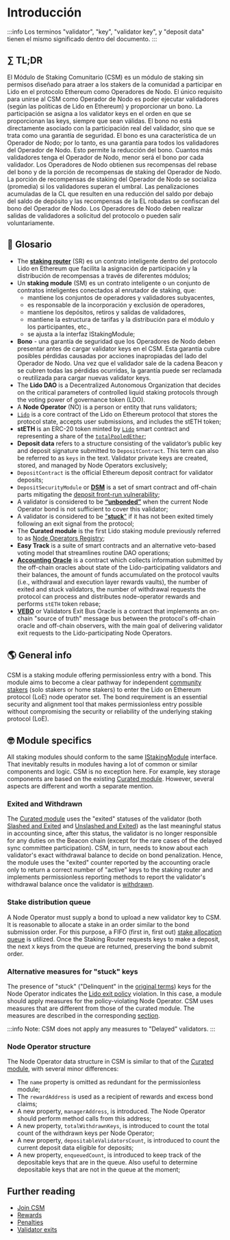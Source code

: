# Introducción

:::info
Los terminos "validator", "key", "validator key", y "deposit data" tienen el mismo significado dentro del documento.
:::

## ∑ TL;DR
El Módulo de Staking Comunitario (CSM) es un módulo de staking sin permisos diseñado para atraer a los stakers de la comunidad a participar en Lido en el protocolo Ethereum como Operadores de Nodo. El único requisito para unirse al CSM como Operador de Nodo es poder ejecutar validadores (según las políticas de Lido en Ethereum) y proporcionar un bono. La participación se asigna a los validator keys en el orden en que se proporcionan las keys, siempre que sean válidas. El bono no está directamente asociado con la participación real del validador, sino que se trata como una garantía de seguridad. El bono es una característica de un Operador de Nodo; por lo tanto, es una garantía para todos los validadores del Operador de Nodo. Esto permite la reducción del bono. Cuantos más validadores tenga el Operador de Nodo, menor será el bono por cada validador. Los Operadores de Nodo obtienen sus recompensas del rebase del bono y de la porción de recompensas de staking del Operador de Nodo. La porción de recompensas de staking del Operador de Nodo se socializa (promedia) si los validadores superan el umbral. Las penalizaciones acumuladas de la CL que resulten en una reducción del saldo por debajo del saldo de depósito y las recompensas de la EL robadas se confiscan del bono del Operador de Nodo. Los Operadores de Nodo deben realizar salidas de validadores a solicitud del protocolo o pueden salir voluntariamente.

## 📓 Glosario
- The [**staking router**](../../contracts/staking-router.md) (SR) es un contrato inteligente dentro del protocolo Lido en Ethereum que facilita la asignación de participación y la distribución de recompensas a través de diferentes módulos;
- Un **staking module** (SM) es un contrato inteligente o un conjunto de contratos inteligentes conectados al enrutador de staking, que:
  - mantiene los conjuntos de operadores y validadores subyacentes,
  - es responsable de la incorporación y exclusión de operadores,
  - mantiene los depósitos, retiros y salidas de validadores,
  - mantiene la estructura de tarifas y la distribución para el módulo y los participantes, etc.,
  - se ajusta a la interfaz IStakingModule;
- **Bono** - una garantía de seguridad que los Operadores de Nodo deben presentar antes de cargar validator keys en el CSM. Esta garantía cubre posibles pérdidas causadas por acciones inapropiadas del lado del Operador de Nodo. Una vez que el validador sale de la cadena Beacon y se cubren todas las pérdidas ocurridas, la garantía puede ser reclamada o reutilizada para cargar nuevas validator keys.
- The **Lido DAO** is a Decentralized Autonomous Organization that decides on the critical parameters of controlled liquid staking protocols through the voting power of governance token (LDO).
- A **Node Operator** (NO) is a person or entity that runs validators;
- [`Lido`](../../contracts/lido.md) is a core contract of the Lido on Ethereum protocol that stores the protocol state, accepts user submissions, and includes the stETH token;
- **stETH** is an ERC-20 token minted by [`Lido`](https://etherscan.io/address/0xae7ab96520DE3A18E5e111B5EaAb095312D7fE84) smart contract and representing a share of the [`totalPooledEther`](../../contracts/lido.md#rebase);
- **Deposit data** refers to a structure consisting of the validator’s public key and deposit signature submitted to `DepositContract`. This term can also be referred to as `keys` in the text. Validator private keys are created, stored, and managed by Node Operators exclusively;
- `DepositContract` is the official Ethereum deposit contract for validator deposits;
- `DepositSecurityModule` or [**DSM**](../../guías/deposit-security-manual.md) is a set of smart contract and off-chain parts mitigating the [deposit front-run vulnerability](../../guías/deposit-security-manual.md#la-vulnerabilidad);
- A validator is considered to be [**“unbonded”**](join-csm.md#unbonded-validators) when the current Node Operator bond is not sufficient to cover this validator;
- A validator is considered to be ["**stuck**"](../../contracts/staking-router.md#validadores-salidos-y-atascados) if it has not been exited timely following an exit signal from the protocol;
- The **Curated module** is the first Lido staking module previously referred to as [Node Operators Registry](../../contracts/node-operators-registry);
- **Easy Track** is a suite of smart contracts and an alternative veto-based voting model that streamlines routine DAO operations;
- [**Accounting Oracle**](../../contracts/accounting-oracle.md) is a contract which collects information submitted by the off-chain oracles about state of the Lido-participating validators and their balances, the amount of funds accumulated on the protocol vaults (i.e., withdrawal and execution layer rewards vaults), the number of exited and stuck validators, the number of withdrawal requests the protocol can process and distributes node-operator rewards and performs `stETH` token rebase;
- [**VEBO**](../../contracts/validators-exit-bus-oracle.md) or Validators Exit Bus Oracle is a contract that implements an on-chain "source of truth" message bus between the protocol's off-chain oracle and off-chain observers, with the main goal of delivering validator exit requests to the Lido-participating Node Operators.

## 🌎 General info
CSM is a staking module offering permissionless entry with a bond. This module aims to become a clear pathway for independent [community stakers](https://research.lido.fi/t/lido-on-ethereum-community-validation-manifesto/3331#lido-on-ethereum-community-validation-manifesto-1) (solo stakers or home stakers) to enter the Lido on Ethereum protocol (LoE) node operator set. The bond requirement is an essential security and alignment tool that makes permissionless entry possible without compromising the security or reliability of the underlying staking protocol (LoE).

## 🤓 Module specifics
All staking modules should conform to the same [IStakingModule](https://github.com/lidofinance/lido-dao/blob/master/contracts/0.8.9/interfaces/IStakingModule.sol) interface. That inevitably results in modules having a lot of common or similar components and logic. CSM is no exception here. For example, key storage components are based on the existing [Curated module](../../contracts/node-operators-registry.md). However, several aspects are different and worth a separate mention.

### Exited and Withdrawn
The [Curated module](../../contracts/node-operators-registry.md) uses the "exited" statuses of the validator (both [Slashed and Exited](https://notes.ethereum.org/7CFxjwMgQSWOHIxLgJP2Bw#44-Step-4-Slashed-and-Exited) and [Unslashed and Exited](https://notes.ethereum.org/7CFxjwMgQSWOHIxLgJP2Bw#45-Step-5-Unslashed-and-Exited)) as the last meaningful status in accounting since, after this status, the validator is no longer responsible for any duties on the Beacon chain (except for the rare cases of the delayed sync committee participation). CSM, in turn, needs to know about each validator's exact withdrawal balance to decide on bond penalization. Hence, the module uses the "exited" counter reported by the accounting oracle only to return a correct number of "active" keys to the staking router and implements permissionless reporting methods to report the validator's withdrawal balance once the validator is [withdrawn](https://consensys.io/shanghai-capella-upgrade#:~:text=Finally%2C%20the%20withdrawable%20validator%20is%20subject%20to%20the%20same%2C%20automated%20%E2%80%9Csweep%E2%80%9D%20that%20processes%20partial%20withdrawals%2C%20and%20its%20balance%20is%20withdrawn).

### Stake distribution queue
A Node Operator must supply a bond to upload a new validator key to CSM. It is reasonable to allocate a stake in an order similar to the bond submission order. For this purpose, a FIFO (first in, first out) [stake allocation queue](join-csm.md#stake-allocation-queue) is utilized. Once the Staking Router requests keys to make a deposit, the next `X` keys from the queue are returned, preserving the bond submit order.

### Alternative measures for "stuck" keys
The presence of "stuck" ("Delinquent" in the [original terms](https://snapshot.org/#/lido-snapshot.eth/proposal/0xa4eb1220a15d46a1825d5a0f44de1b34644d4aa6bb95f910b86b29bb7654e330)) keys for the Node Operator indicates the [Lido exit policy](../../guías/node-operators/general-overview#política-de-salida-de-validadores-penalidades-y-recuperación) violation. In this case, a module should apply measures for the policy-violating Node Operator. CSM uses measures that are different from those of the curated module. The measures are described in the corresponding [section](validator-exits.md#protocol-initiated-exits).

:::info
Note: CSM does not apply any measures to "Delayed" validators.
:::

### Node Operator structure
The Node Operator data structure in CSM is similar to that of the [Curated module](../../contracts/node-operators-registry.md), with several minor differences:
- The `name` property is omitted as redundant for the permissionless module;
- The `rewardAddress` is used as a recipient of rewards and excess bond claims;
- A new property, `managerAddress`, is introduced. The Node Operator should perform method calls from this address;
- A new property, `totalWithdrawnKeys`, is introduced to count the total count of the withdrawn keys per Node Operator;
- A new property, `depositableValidatorsCount`, is introduced to count the current deposit data eligible for deposits;
- A new property, `enqueuedCount`, is introduced to keep track of the depositable keys that are in the queue. Also useful to determine depositable keys that are not in the queue at the moment;

## Further reading

- [Join CSM](join-csm.md)
- [Rewards](rewards.md)
- [Penalties](penalties.md)
- [Validator exits](validator-exits.md)
